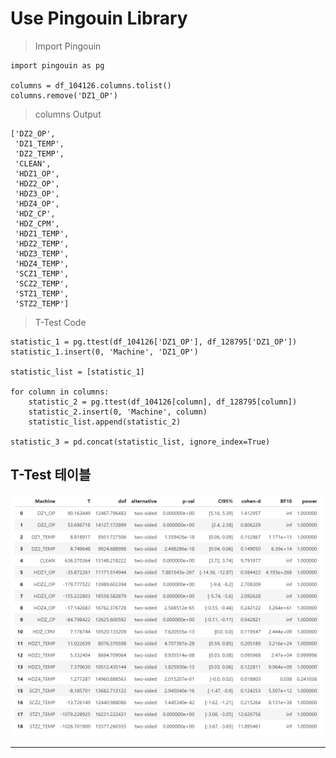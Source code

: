 # Use Pingouin Library

> Import Pingouin
```
import pingouin as pg

columns = df_104126.columns.tolist()
columns.remove('DZ1_OP')
```

> columns Output
```
['DZ2_OP',
 'DZ1_TEMP',
 'DZ2_TEMP',
 'CLEAN',
 'HDZ1_OP',
 'HDZ2_OP',
 'HDZ3_OP',
 'HDZ4_OP',
 'HDZ_CP',
 'HDZ_CPM',
 'HDZ1_TEMP',
 'HDZ2_TEMP',
 'HDZ3_TEMP',
 'HDZ4_TEMP',
 'SCZ1_TEMP',
 'SCZ2_TEMP',
 'STZ1_TEMP',
 'STZ2_TEMP']
```

> T-Test Code
```
statistic_1 = pg.ttest(df_104126['DZ1_OP'], df_128795['DZ1_OP'])
statistic_1.insert(0, 'Machine', 'DZ1_OP')

statistic_list = [statistic_1]

for column in columns:
    statistic_2 = pg.ttest(df_104126[column], df_128795[column])
    statistic_2.insert(0, 'Machine', column)
    statistic_list.append(statistic_2)

statistic_3 = pd.concat(statistic_list, ignore_index=True)
```

## T-Test 테이블
![T-Test 지표](./image/Statistic_Table.png)
- - -